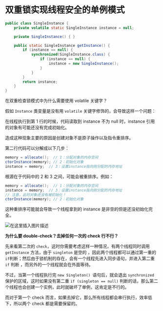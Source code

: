 # 双重锁实现线程安全的单例模式

```java
public class SingleInstance {
    private volatile static SingleInstance instance = null;

    private SingleInstance() { }

    public static SingleInstance getInstance() {
        if (instance == null) {
            synchronized(SingleInstance.class) {
                if (instance == null) {
                    instance = new SingleInstance();
                }
            }
        }
        return instance;
    }
}
```

在双重检查锁模式中为什么需要使用 volatile 关键字？

假如 `Instance` 类变量是没有用 `volatile` 关键字修饰的，会导致这样一个问题：

在线程执行到第 1 行的时候，代码读取到 instance 不为 null 时，instance 引用的对象有可能还没有完成初始化。

造成这种现象主要的原因是创建对象不是原子操作以及指令重排序。

第二行代码可以分解成以下几步：

```java
memory = allocate();  // 1：分配对象的内存空间
ctorInstance(memory); // 2：初始化对象
instance = memory;  // 3：设置instance指向刚分配的内存地址
```

根源在于代码中的 2 和 3 之间，可能会被重排序。例如：

```java
memory = allocate();  // 1：分配对象的内存空间
instance = memory;  // 3：设置instance指向刚分配的内存地址
// 注意，此时对象还没有被初始化！
ctorInstance(memory); // 2：初始化对象
```

这种重排序可能就会导致一个线程拿到的 instance 是非空的但是还没初始化完全。

![在这里插入图片描述](https://i.loli.net/2021/04/05/puwYfUa2GJD1eIO.png)

**为什么要 double-check？去掉任何一次的 check 行不行？**

先来看第二次的 `check`，这时你需要考虑这样一种情况，有两个线程同时调用 `getInstance` 方法，由于 `singleton` 是空的 ，因此两个线程都可以通过第一重的` if `判断；然后由于锁机制的存在，会有一个线程先进入同步语句，并进入第二重 `if` 判断 ，而另外的一个线程就会在外面等待。

不过，当第一个线程执行完 `new Singleton() `语句后，就会退出 `synchronized` 保护的区域，这时如果没有第二重 `if (singleton == null)` 判断的话，那么第二个线程也会创建一个实例，此时就破坏了单例，这肯定是不行的。

而对于第一个 check 而言，如果去掉它，那么所有线程都会串行执行，效率低下，所以两个 check 都是需要保留的。